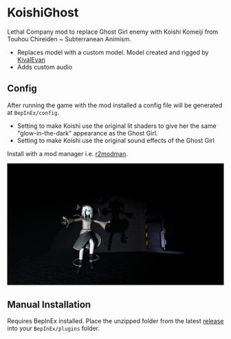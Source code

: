 # KoishiGhost

Lethal Company mod to replace Ghost Girl enemy with Koishi Komeiji from Touhou Chireiden ~ Subterranean Animism.

- Replaces model with a custom model. Model created and rigged by [KivalEvan](https://github.com/KivalEvan)
- Adds custom audio

## Config
After running the game with the mod installed a config file will be generated at `BepInEx/config`.

- Setting to make Koishi use the original lit shaders to give her the same "glow-in-the-dark" appearance as the Ghost Girl.
- Setting to make Koishi use the original sound effects of the Ghost Girl

Install with a mod manager i.e. [r2modman](https://thunderstore.io/package/ebkr/r2modman/).

![Game Image](./Lethal_Company_YLhZnT3pkj.png)

## Manual Installation
Requires BepInEx installed. Place the unzipped folder from the latest [release](https://github.com/qqrz997/LethalCompany_KoishiGhost/releases/latest) into your `BepInEx/plugins` folder.
